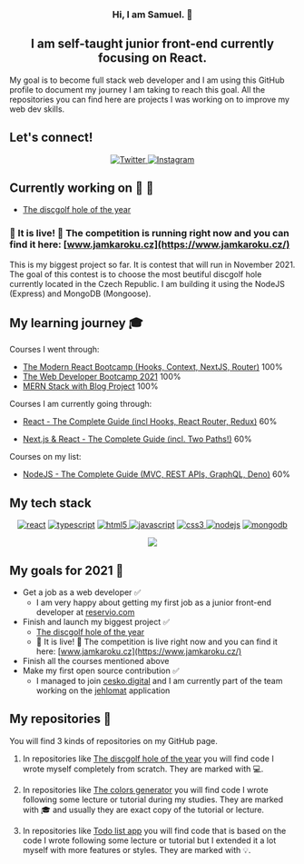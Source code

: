 <h3 align="center">
Hi, I am Samuel. 👋
</h3>

<h2 align="center">
I am self-taught junior front-end currently focusing on React.
</h2>

My goal is to become full stack web developer and I am using this GitHub profile to document my journey I am taking to reach this goal. All the repositories you can find here are projects I was working on to improve my web dev skills.

## Let's connect!

<p align="center">
  <a href="https://twitter.com/dusek_samuel" target="_blank">
    <img
      src="https://img.shields.io/badge/Twitter-1DA1F2?style=for-the-badge&logo=twitter&logoColor=white"
      alt="Twitter"
    />
  </a>
  <a href="https://www.instagram.com/dusek.samuel/" target="_blank">
    <img
      src="https://img.shields.io/badge/Instagram-E4405F?style=for-the-badge&logo=instagram&logoColor=white"
      alt="Instagram"
    />
  </a>
</p>

## Currently working on :wrench: :hammer:

- [The discgolf hole of the year](https://github.com/samueldusek/hole-of-the-year)

### 🚨 It is live! 🚨 The competition is running right now and you can find it here: [www.jamkaroku.cz](https://www.jamkaroku.cz/)

This is my biggest project so far. It is contest that will run in November 2021. The goal of this contest is to choose the most beutiful discgolf hole currently located in the Czech Republic. I am building it using the NodeJS (Express) and MongoDB (Mongoose).

## My learning journey :mortar_board:

Courses I went through:

- [The Modern React Bootcamp (Hooks, Context, NextJS, Router)](https://www.udemy.com/share/101WbGAEYZeVhUQn8B/) 100%
- [The Web Developer Bootcamp 2021](https://www.udemy.com/share/101W9CAEYZeVhUQn8B/) 100%
- [MERN Stack with Blog Project](https://www.udemy.com/share/104KrE2@Pm5KfUtjc1QLcU5EBHV0RD1uY1diY1o=/) 100%

Courses I am currently going through:

- [React - The Complete Guide (incl Hooks, React Router, Redux)](https://www.udemy.com/share/101Wby2@Pm1KbF5YQlMIdEVCOEtnVA==/) 60%

- [Next.js & React - The Complete Guide (incl. Two Paths!)](https://www.udemy.com/share/104coM3@AUen-QPxyAHM8BdjG3lDAq4z8c-4C526RyYyiTGSFH4NhShVjO4wujh3M_pqaRXBPA==/) 60%

Courses on my list:

- [NodeJS - The Complete Guide (MVC, REST APIs, GraphQL, Deno)](https://www.udemy.com/share/1013hoAEYZeVhUQn8B) 60%

## My tech stack

<p align="center">
  <a href="https://reactjs.org/" target="_blank">
    <img
      src="https://img.shields.io/badge/React-20232A?style=for-the-badge&logo=react&logoColor=61DAFB"
      alt="react"
  /></a>
  <a href="https://www.typescriptlang.org/" target="_blank">
    <img
      src="https://img.shields.io/badge/TypeScript-007ACC?style=for-the-badge&logo=typescript&logoColor=white"
      alt="typescript"
  /></a>
  <a href="https://www.w3.org/html/" target="_blank">
    <img
      src="https://img.shields.io/badge/HTML5-E34F26?style=for-the-badge&logo=html5&logoColor=white"
      alt="html5"
    />
  </a>
  <a href="https://www.javascript.com/" target="_blank">
    <img
      src="https://img.shields.io/badge/JavaScript-F7DF1E?style=for-the-badge&logo=javascript&logoColor=black"
      alt="javascript"
  /></a>
  <a href="https://www.w3schools.com/css/" target="_blank">
    <img
      src="https://img.shields.io/badge/CSS3-1572B6?style=for-the-badge&logo=css3&logoColor=white"
      alt="css3"
    />
  </a>
  <a href="https://nodejs.org/en/" target="_blank">
    <img
      src="https://img.shields.io/badge/Node.js-43853D?style=for-the-badge&logo=node.js&logoColor=white"
      alt="nodejs"
  /></a>
  <a href="https://www.mongodb.com/" target="_blank">
    <img
      src="https://img.shields.io/badge/MongoDB-4EA94B?style=for-the-badge&logo=mongodb&logoColor=white"
      alt="mongodb"
  /></a>
</p>

<a href="https://github.com/samueldusek" style="display: flex; justify-content: center">
<img src="https://github-readme-stats.vercel.app/api/top-langs/?username=samueldusek&layout=compact?theme=dark" />
</a>

## My goals for 2021 :dart:

- Get a job as a web developer ✅
  - I am very happy about getting my first job as a junior front-end developer at [reservio.com](https://www.reservio.com/)
- Finish and launch my biggest project ✅
  - [The discgolf hole of the year](https://github.com/samueldusek/hole-of-the-year)
  - 🚨 It is live! 🚨 The competition is live right now and you can find it here: [www.jamkaroku.cz](https://www.jamkaroku.cz/)
- Finish all the courses mentioned above
- Make my first open source contribution ✅
  - I managed to join [cesko.digital](https://github.com/cesko-digital) and I am currently part of the team working on the [jehlomat](https://github.com/cesko-digital/jehlomat) application

## My repositories :open_file_folder:

You will find 3 kinds of repositories on my GitHub page.

1. In repositories like [The discgolf hole of the year](https://github.com/samueldusek/hole-of-the-year) you will find code I wrote myself completely from scratch. They are marked with :computer:.

2. In repositories like [The colors generator](https://github.com/samueldusek/colors-generator-react-app) you will find code I wrote following some lecture or tutorial during my studies. They are marked with :mortar_board: and usually they are exact copy of the tutorial or lecture.

3. In repositories like [Todo list app](https://github.com/samueldusek/simple-todo-list-app) you will find code that is based on the code I wrote following some lecture or tutorial but I extended it a lot myself with more features or styles. They are marked with :bulb:.
